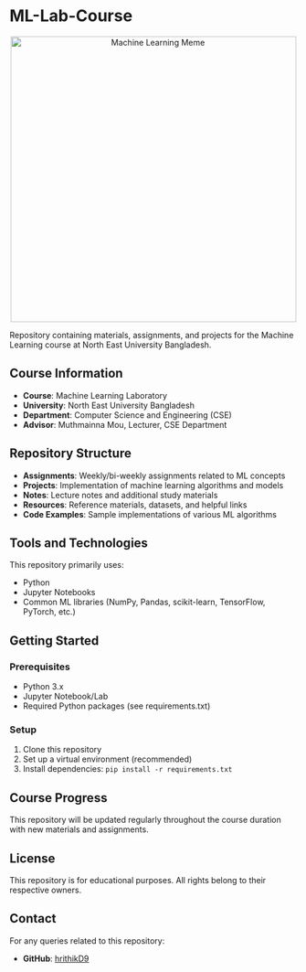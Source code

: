 # ML-Lab-Course

<div align="center">
  <img src="https://platform.theverge.com/wp-content/uploads/sites/2/chorus/uploads/chorus_asset/file/3766740/darpa-competition-falls.0.gif" alt="Machine Learning Meme" width="500"/>
</div>

Repository containing materials, assignments, and projects for the Machine Learning course at North East University Bangladesh.

## Course Information

- **Course**: Machine Learning Laboratory
- **University**: North East University Bangladesh
- **Department**: Computer Science and Engineering (CSE)
- **Advisor**: Muthmainna Mou, Lecturer, CSE Department

## Repository Structure

- **Assignments**: Weekly/bi-weekly assignments related to ML concepts
- **Projects**: Implementation of machine learning algorithms and models
- **Notes**: Lecture notes and additional study materials
- **Resources**: Reference materials, datasets, and helpful links
- **Code Examples**: Sample implementations of various ML algorithms

## Tools and Technologies

This repository primarily uses:
- Python
- Jupyter Notebooks
- Common ML libraries (NumPy, Pandas, scikit-learn, TensorFlow, PyTorch, etc.)

## Getting Started

### Prerequisites
- Python 3.x
- Jupyter Notebook/Lab
- Required Python packages (see requirements.txt)

### Setup
1. Clone this repository
2. Set up a virtual environment (recommended)
3. Install dependencies: `pip install -r requirements.txt`

## Course Progress

This repository will be updated regularly throughout the course duration with new materials and assignments.

## License

This repository is for educational purposes. All rights belong to their respective owners.

## Contact

For any queries related to this repository:
- **GitHub**: [hrithikD9](https://github.com/hrithikD9)
